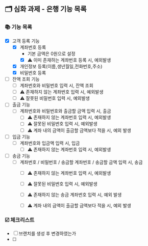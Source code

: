 ## 🗂 심화 과제 - 은행 기능 목록

###  📚 기능 목록

- [X] 고객 등록 기능
  + [X] 계좌번호 등록
    * 기본 금액은 0원으로 설정
    * [X] ⚠️ 이미 존재하는 계좌번호 등록 시, 예외발생
  + [X] 개인정보 등록(이름,생년월일,전화번호,주소)
  + [X] 비밀번호 등록
- [ ] 잔액 조회 기능
  + [ ] 계좌번호와 비밀번호 입력 시, 잔액 조회
  + [ ] ⚠️ 존재하지 않는 계좌번호 입력 시, 예외발생
  + [ ] ⚠️ 잘못된 비밀번호 입력 시, 예외발생
- [ ] 출금 기능
  - [ ] 계좌번호와 비밀번호와 출금할 금액 입력 시, 출금
    + [ ] ⚠️ 존재하지 않는 계좌번호 입력 시, 예외발생
    + [ ] ⚠️ 잘못된 비밀번호 입력 시, 예외발생
    + [ ] ⚠️ 계좌 내의 금액이 출금할 금액보다 적을 시, 예외 발생
- [ ] 입금 기능
  - [ ] 계좌번호와 입금액 입력 시, 입금
    + [ ] ⚠️ 존재하지 않는 계좌번호 입력 시, 예외발생
- [ ] 송금 기능
  - [ ] 계좌번호 / 비밀번호 / 송금할 계좌번호 / 송금할 금액 입력 시, 송금
    + [ ] ⚠️ 존재하지 않는 계좌번호 입력 시, 예외발생
    + [ ] ⚠️ 잘못된 비밀번호 입력 시, 예외발생
    + [ ] ⚠️ 존재하지 않는 송금 계좌번호 입력 시, 예외 발생
    + [ ] ⚠️ 계좌 내의 금액이 출금할 금액보다 적을 시, 예외 발생


<!--
기능 목록
- [ ] : 기능명
  + [ ] : 구현할 기능
	* [ ] : 세부 기능
	* [ ] ⚠️ : 예외 처리 기능
-->


###  ☑️ 체크리스트

- [ ] 브랜치를 생성 후 변경하였는가
- [ ]